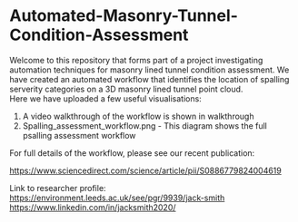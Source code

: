 # Automated-Masonry-Tunnel-Condition-Assessment
Welcome to this repository that forms part of a project investigating automation techniques for masonry lined tunnel condition assessment. We have created an automated workflow that identifies the location of spalling serverity categories on a 3D masonry lined tunnel point cloud.  
Here we have uploaded a few useful visualisations:
  1.  A video walkthrough of the workflow is shown in walkthrough
  2.  Spalling_assessment_workflow.png - This diagram shows the full psalling assessment workflow

For full details of the workflow, please see our recent publication:

https://www.sciencedirect.com/science/article/pii/S0886779824004619



Link to researcher profile: https://environment.leeds.ac.uk/see/pgr/9939/jack-smith
                            https://www.linkedin.com/in/jacksmith2020/
